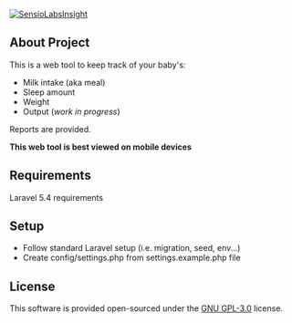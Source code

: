 [![SensioLabsInsight](https://insight.sensiolabs.com/projects/eb65e6ab-55d5-4b2f-9417-f20e75c6d646/mini.png)](https://insight.sensiolabs.com/projects/eb65e6ab-55d5-4b2f-9417-f20e75c6d646)

## About Project

This is a web tool to keep track of your baby's:
- Milk intake (aka meal)
- Sleep amount
- Weight
- Output (*work in progress*)

Reports are provided.

**This web tool is best viewed on mobile devices**

## Requirements

Laravel 5.4 requirements

## Setup

- Follow standard Laravel setup (i.e. migration, seed, env...)
- Create config/settings.php from settings.example.php file

## License

This software is provided open-sourced under the [GNU GPL-3.0](https://opensource.org/licenses/GPL-3.0) license.
